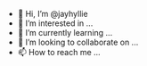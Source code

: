 - 👋 Hi, I’m @jayhyllie
- 👀 I’m interested in ...
- 🌱 I’m currently learning ...
- 💞️ I’m looking to collaborate on ...
- 📫 How to reach me ...

<!---
jayhyllie/jayhyllie is a ✨ special ✨ repository because its `README.md` (this file) appears on your GitHub profile.
You can click the Preview link to take a look at your changes.
--->
